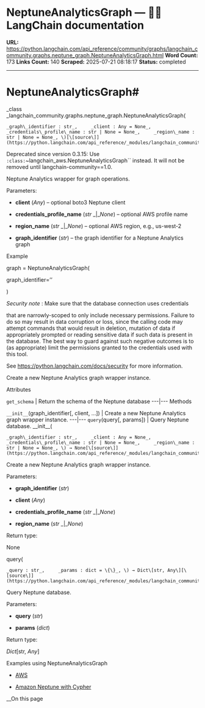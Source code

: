 # NeptuneAnalyticsGraph — 🦜🔗 LangChain  documentation

**URL:** https://python.langchain.com/api_reference/community/graphs/langchain_community.graphs.neptune_graph.NeptuneAnalyticsGraph.html
**Word Count:** 173
**Links Count:** 140
**Scraped:** 2025-07-21 08:18:17
**Status:** completed

---

# NeptuneAnalyticsGraph\#

_class _langchain\_community.graphs.neptune\_graph.NeptuneAnalyticsGraph\(

    _graph\_identifier : str_,     _client : Any = None_,     _credentials\_profile\_name : str | None = None_,     _region\_name : str | None = None_, \)[\[source\]](https://python.langchain.com/api_reference/_modules/langchain_community/graphs/neptune_graph.html#NeptuneAnalyticsGraph)\#     

Deprecated since version 0.3.15: Use `:class:`~langchain_aws.NeptuneAnalyticsGraph`` instead. It will not be removed until langchain-community==1.0.

Neptune Analytics wrapper for graph operations.

Parameters:     

  * **client** \(_Any_\) – optional boto3 Neptune client

  * **credentials\_profile\_name** \(_str_ _|__None_\) – optional AWS profile name

  * **region\_name** \(_str_ _|__None_\) – optional AWS region, e.g., us-west-2

  * **graph\_identifier** \(_str_\) – the graph identifier for a Neptune Analytics graph

Example               

graph = NeptuneAnalyticsGraph\(     

graph\_identifier=’<my-graph-id>’

\)

_Security note_ : Make sure that the database connection uses credentials     

that are narrowly-scoped to only include necessary permissions. Failure to do so may result in data corruption or loss, since the calling code may attempt commands that would result in deletion, mutation of data if appropriately prompted or reading sensitive data if such data is present in the database. The best way to guard against such negative outcomes is to \(as appropriate\) limit the permissions granted to the credentials used with this tool.

See <https://python.langchain.com/docs/security> for more information.

Create a new Neptune Analytics graph wrapper instance.

Attributes

`get_schema` | Return the schema of the Neptune database   ---|---      Methods

`__init__`\(graph\_identifier\[, client, ...\]\) | Create a new Neptune Analytics graph wrapper instance.   ---|---   `query`\(query\[, params\]\) | Query Neptune database.      \_\_init\_\_\(

    _graph\_identifier : str_,     _client : Any = None_,     _credentials\_profile\_name : str | None = None_,     _region\_name : str | None = None_, \) → None[\[source\]](https://python.langchain.com/api_reference/_modules/langchain_community/graphs/neptune_graph.html#NeptuneAnalyticsGraph.__init__)\#     

Create a new Neptune Analytics graph wrapper instance.

Parameters:     

  * **graph\_identifier** \(_str_\)

  * **client** \(_Any_\)

  * **credentials\_profile\_name** \(_str_ _|__None_\)

  * **region\_name** \(_str_ _|__None_\)

Return type:     

None

query\(

    _query : str_,     _params : dict = \{\}_, \) → Dict\[str, Any\][\[source\]](https://python.langchain.com/api_reference/_modules/langchain_community/graphs/neptune_graph.html#NeptuneAnalyticsGraph.query)\#     

Query Neptune database.

Parameters:     

  * **query** \(_str_\)

  * **params** \(_dict_\)

Return type:     

_Dict_\[str, _Any_\]

Examples using NeptuneAnalyticsGraph

  * [AWS](https://python.langchain.com/docs/integrations/providers/aws/)

  * [Amazon Neptune with Cypher](https://python.langchain.com/docs/integrations/graphs/amazon_neptune_open_cypher/)

__On this page